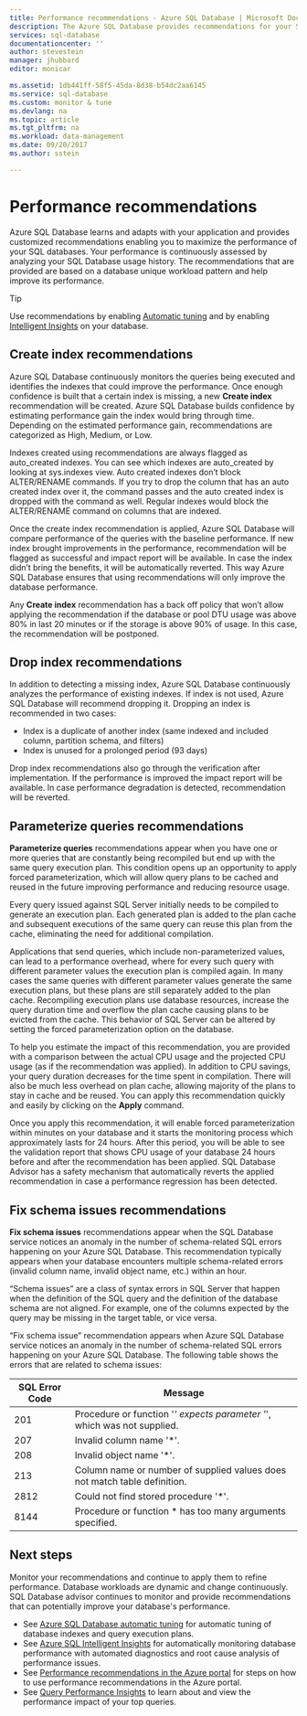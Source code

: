 ```yaml
---
title: Performance recommendations - Azure SQL Database | Microsoft Docs
description: The Azure SQL Database provides recommendations for your SQL Databases that can improve current query performance.
services: sql-database
documentationcenter: ''
author: stevestein
manager: jhubbard
editor: monicar

ms.assetid: 1db441ff-58f5-45da-8d38-b54dc2aa6145
ms.service: sql-database
ms.custom: monitor & tune
ms.devlang: na
ms.topic: article
ms.tgt_pltfrm: na
ms.workload: data-management
ms.date: 09/20/2017
ms.author: sstein

---
```

# Performance recommendations

Azure SQL Database learns and adapts with your application and provides customized recommendations enabling you to maximize the performance of your SQL databases. Your performance is continuously assessed by analyzing your SQL Database usage history. The recommendations that are provided are based on a database unique workload pattern and help improve its performance.

> [!TIP]
> Use recommendations by enabling [Automatic tuning](sql-database-automatic-tuning.md) and by enabling [Intelligent Insights](sql-database-intelligent-insights.md) on your database. 
>

## Create index recommendations
Azure SQL Database continuously monitors the queries being executed and identifies the indexes that could improve the performance. Once enough confidence is built that a certain index is missing, a new **Create index** recommendation will be created. Azure SQL Database builds confidence by estimating performance gain the index would bring through time. Depending on the estimated performance gain, recommendations are categorized as High, Medium,  or Low. 

Indexes created using recommendations are always flagged as auto_created indexes. You can see which indexes are auto_created by looking at sys.indexes view. Auto created indexes don’t block ALTER/RENAME commands. If you try to drop the column that has an auto created index over it, the command passes and the auto created index is dropped with the command as well. Regular indexes would block the ALTER/RENAME command on columns that are indexed.

Once the create index recommendation is applied, Azure SQL Database will compare performance of the queries with the baseline performance. If new index brought improvements in the performance, recommendation will be flagged as successful and impact report will be available. In case the index didn’t bring the benefits, it will be automatically reverted. This way Azure SQL Database ensures that using recommendations will only improve the database performance.

Any **Create index** recommendation has a back off policy that won’t allow applying the recommendation if the database or pool DTU usage was above 80% in last 20 minutes or if the storage is above 90% of usage. In this case, the recommendation will be postponed.

## Drop index recommendations
In addition to detecting a missing index, Azure SQL Database continuously analyzes the performance of existing indexes. If index is not used, Azure SQL Database will recommend dropping it. Dropping an index is recommended in two cases:
* Index is a duplicate of another index (same indexed and included column, partition schema, and filters)
* Index is unused for a prolonged period (93 days)

Drop index recommendations also go through the verification after implementation. If the performance is improved the impact report will be available. In case performance degradation is detected, recommendation will be reverted.


## Parameterize queries recommendations
**Parameterize queries** recommendations appear when you have one or more queries that are constantly being recompiled but end up with the same query execution plan. This condition opens up an opportunity to apply forced parameterization, which will allow query plans to be cached and reused in the future improving performance and reducing resource usage. 

Every query issued against SQL Server initially needs to be compiled to generate an execution plan. Each generated plan is added to the plan cache and subsequent executions of the same query can reuse this plan from the cache, eliminating the need for additional compilation. 

Applications that send queries, which include non-parameterized values, can lead to a performance overhead, where for every such query with different parameter values the execution plan is compiled again. In many cases the same queries with different parameter values generate the same execution plans, but these plans are still separately added to the plan cache. Recompiling execution plans use database resources, increase the query duration time and overflow the plan cache causing plans to be evicted from the cache. This behavior of SQL Server can be altered by setting the forced parameterization option on the database. 

To help you estimate the impact of this recommendation, you are provided with a comparison between the actual CPU usage and the projected CPU usage (as if the recommendation was applied). In addition to CPU savings, your query duration decreases for the time spent in compilation. There will also be much less overhead on plan cache, allowing majority of the plans to stay in cache and be reused. You can apply this recommendation quickly and easily by clicking on the **Apply** command. 

Once you apply this recommendation, it will enable forced parameterization within minutes on your database and it starts the monitoring process which approximately lasts for 24 hours. After this period, you will be able to see the validation report that shows CPU usage of your database 24 hours before and after the recommendation has been applied. SQL Database Advisor has a safety mechanism that automatically reverts the applied recommendation in case a performance regression has been detected.

## Fix schema issues recommendations
**Fix schema issues** recommendations appear when the SQL Database service notices an anomaly in the number of schema-related SQL errors happening on your Azure SQL Database. This recommendation typically appears when your database encounters multiple schema-related errors (invalid column name, invalid object name, etc.) within an hour.

“Schema issues” are a class of syntax errors in SQL Server that happen when the definition of the SQL query and the definition of the database schema are not aligned. For example, one of the columns expected by the query may be missing in the target table, or vice versa. 

“Fix schema issue” recommendation appears when Azure SQL Database service notices an anomaly in the number of schema-related SQL errors happening on your Azure SQL Database. The following table shows the errors that are related to schema issues:

| SQL Error Code | Message |
| --- | --- |
| 201 |Procedure or function '*' expects parameter '*', which was not supplied. |
| 207 |Invalid column name '*'. |
| 208 |Invalid object name '*'. |
| 213 |Column name or number of supplied values does not match table definition. |
| 2812 |Could not find stored procedure '*'. |
| 8144 |Procedure or function * has too many arguments specified. |

## Next steps
Monitor your recommendations and continue to apply them to refine performance. Database workloads are dynamic and change continuously. SQL Database advisor continues to monitor and provide recommendations that can potentially improve your database's performance. 

* See [Azure SQL Database automatic tuning](sql-database-automatic-tuning.md) for automatic tuning of database indexes and query execution plans.
* See [Azure SQL Intelligent Insights](sql-database/sql-database-intelligent-insights.md) for automatically monitoring database performance with automated diagnostics and root cause analysis of performance issues.
* See [Performance recommendations in the Azure portal](sql-database-advisor-portal.md) for steps on how to use performance recommendations in the Azure portal.
* See [Query Performance Insights](sql-database-query-performance.md) to learn about and view the performance impact of your top queries.


